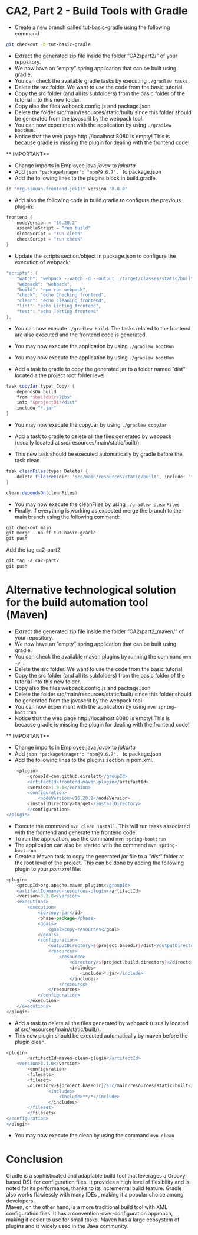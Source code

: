 # CA2, Part 2 - Build Tools with Gradle



*  Create a new branch called tut-basic-gradle using the following command
```bash
git checkout -b tut-basic-gradle
```

* Extract the generated zip file inside the folder ”CA2/part2/” of your repository.
* We now have an ”empty” spring application that can be built using gradle.
* You can check the available gradle tasks by executing ```./gradlew tasks.```
* Delete the src folder. We want to use the code from the basic tutorial
* Copy the src folder (and all its subfolders) from the basic folder of the tutorial into this new folder.
* Copy also the files webpack.config.js and package.json
* Delete the folder src/main/resources/static/built/ since this folder should be generated from the javascrit by the webpack tool.
* You can now experiment with the application by using ```./gradlew bootRun.```
* Notice that the web page http://localhost:8080 is empty! This is because gradle is missing the plugin for dealing with the frontend code!

** IMPORTANT**

* Change imports in Employee.java *javax* to *jakarta*
* Add ```json "packageManager": "npm@9.6.7", ``` to package.json
* Add the following lines to the plugins block in build.gradle.
```groovy
id "org.siouan.frontend-jdk17" version "8.0.0"
```

* Add also the following code in build.gradle to configure the previous plug-in:
```groovy
frontend {
    nodeVersion = "16.20.2"
    assembleScript = "run build"
    cleanScript = "run clean"
    checkScript = "run check"
}
```
* Update the scripts section/object in package.json to configure the execution of
webpack:
```groovy
"scripts": {
    "watch": "webpack --watch -d --output ./target/classes/static/built/bundle.js",
    "webpack": "webpack",
    "build": "npm run webpack",
    "check": "echo Checking frontend",
    "clean": "echo Cleaning frontend",
    "lint": "echo Linting frontend",
    "test": "echo Testing frontend"
},
```
* You can now execute ```./gradlew build```. The tasks related to the frontend are also executed and the frontend code is generated.
* You may now execute the application by using ```./gradlew bootRun```

* You may now execute the application by using ```./gradlew bootRun```

* Add a task to gradle to copy the generated jar to a folder named ”dist” located a the project root folder level
```groovy
task copyJar(type: Copy) {
    dependsOn build
    from "$buildDir/libs"
    into "$projectDir/dist"
    include "*.jar"
}
```
* You may now execute the copyJar by using ```./gradlew copyJar```

* Add a task to gradle to delete all the files generated by webpack (usually located at src/resources/main/static/built/).
* This new task should be executed automatically by gradle before the task clean.

```groovy
task cleanFiles(type: Delete) {
    delete fileTree(dir: 'src/main/resources/static/built', include: '**/')
}

clean.dependsOn(cleanFiles)
```

* You may now execute the cleanFiles by using ```./gradlew cleanFiles```
* Finally, if everything is working as expected merge the branch to the main branch using the following command:
```groovy
git checkout main
git merge --no-ff tut-basic-gradle
git push
``` 
Add the tag ca2-part2
```groovy
git tag -a ca2-part2
git push
```
# Alternative technological solution for the build automation tool (Maven)

* Extract the generated zip file inside the folder ”CA2/part2_maven/” of your repository.
* We now have an ”empty” spring application that can be built using gradle.
* You can check the available maven plugins by running the command ```mvn -v ```.
* Delete the src folder. We want to use the code from the basic tutorial
* Copy the src folder (and all its subfolders) from the basic folder of the tutorial into this new folder.
* Copy also the files webpack.config.js and package.json
* Delete the folder src/main/resources/static/built/ since this folder should be generated from the javascrit by the webpack tool.
* You can now experiment with the application by using ```mvn spring-boot:run```
* Notice that the web page http://localhost:8080 is empty! This is because gradle is missing the plugin for dealing with the frontend code!

** IMPORTANT**

* Change imports in Employee.java *javax* to *jakarta*
* Add ```json "packageManager": "npm@9.6.7", ``` to package.json
* Add the following lines to the plugins section in pom.xml.
```groovy
    <plugin>
        <groupId>com.github.eirslett</groupId>
        <artifactId>frontend-maven-plugin</artifactId>
        <version>1.9.1</version>
        <configuration>
            <nodeVersion>v16.20.2</nodeVersion>
        <installDirectory>target</installDirectory>
        </configuration>
</plugin>
```
* Execute the command ```mvn clean install```. This will run tasks associated with the frontend and generate the frontend code.
* To run the application, use the command ```mvn spring-boot:run```
* The application can also be started with the command ```mvn spring-boot:run```
* Create a Maven task to copy the generated *jar* file to a *"dist"* folder at the root level of the project. This can be done by adding the following plugin to your *pom.xml* file:

```groovy
<plugin>
    <groupId>org.apache.maven.plugins</groupId>
    <artifactId>maven-resources-plugin</artifactId>
    <version>3.2.0</version>
    <executions>
        <execution>
            <id>copy-jar</id>
            <phase>package</phase>
            <goals>
                <goal>copy-resources</goal>
            </goals>
            <configuration>
                <outputDirectory>${project.basedir}/dist</outputDirectory>
                <resources>
                    <resource>
                        <directory>${project.build.directory}</directory>
                        <includes>
                            <include>*.jar</include>
                        </includes>
                    </resource>
                </resources>
            </configuration>
        </execution>
    </executions>
</plugin>
```

* Add a task to delete all the files generated by webpack (usually located at src/resources/main/static/built/).
* This new plugin should be executed automatically by maven before the plugin clean.

```groovy
<plugin>
        <artifactId>maven-clean-plugin</artifactId>
    <version>3.1.0</version>
        <configuration>
        <filesets>
        <fileset>
        <directory>${project.basedir}/src/main/resources/static/built</directory>
                <includes>
                    <include>**/*</include>
                </includes>
        </fileset>
        </filesets>
</configuration>
</plugin>
```

* You may now execute the clean by using  the command ```mvn clean```

# Conclusion
Gradle is a sophisticated and adaptable build tool that leverages a Groovy-based DSL for configuration files. It provides a high level of flexibility and is noted for its performance, thanks to its incremental build feature. Gradle also works flawlessly with many IDEs , making it a popular choice among developers.  
Maven, on the other hand, is a more traditional build tool with XML configuration files. It has a convention-over-configuration approach, making it easier to use for small tasks. Maven has a large ecosystem of plugins and is widely used in the Java community.  